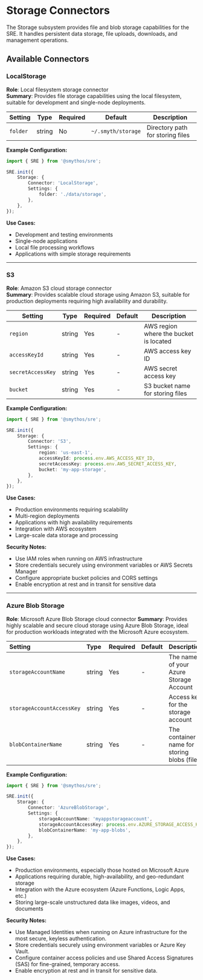# Storage Connectors

The Storage subsystem provides file and blob storage capabilities for the SRE. It handles persistent data storage, file uploads, downloads, and management operations.

## Available Connectors

### LocalStorage

**Role**: Local filesystem storage connector  
**Summary**: Provides file storage capabilities using the local filesystem, suitable for development and single-node deployments.

| Setting  | Type   | Required | Default            | Description                      |
| -------- | ------ | -------- | ------------------ | -------------------------------- |
| `folder` | string | No       | `~/.smyth/storage` | Directory path for storing files |

**Example Configuration:**

```typescript
import { SRE } from '@smythos/sre';

SRE.init({
    Storage: {
        Connector: 'LocalStorage',
        Settings: {
            folder: './data/storage',
        },
    },
});
```

**Use Cases:**

-   Development and testing environments
-   Single-node applications
-   Local file processing workflows
-   Applications with simple storage requirements

---

### S3

**Role**: Amazon S3 cloud storage connector  
**Summary**: Provides scalable cloud storage using Amazon S3, suitable for production deployments requiring high availability and durability.

| Setting           | Type   | Required | Default | Description                            |
| ----------------- | ------ | -------- | ------- | -------------------------------------- |
| `region`          | string | Yes      | -       | AWS region where the bucket is located |
| `accessKeyId`     | string | Yes      | -       | AWS access key ID                      |
| `secretAccessKey` | string | Yes      | -       | AWS secret access key                  |
| `bucket`          | string | Yes      | -       | S3 bucket name for storing files       |

**Example Configuration:**

```typescript
import { SRE } from '@smythos/sre';

SRE.init({
    Storage: {
        Connector: 'S3',
        Settings: {
            region: 'us-east-1',
            accessKeyId: process.env.AWS_ACCESS_KEY_ID,
            secretAccessKey: process.env.AWS_SECRET_ACCESS_KEY,
            bucket: 'my-app-storage',
        },
    },
});
```

**Use Cases:**

-   Production environments requiring scalability
-   Multi-region deployments
-   Applications with high availability requirements
-   Integration with AWS ecosystem
-   Large-scale data storage and processing

**Security Notes:**

-   Use IAM roles when running on AWS infrastructure
-   Store credentials securely using environment variables or AWS Secrets Manager
-   Configure appropriate bucket policies and CORS settings
-   Enable encryption at rest and in transit for sensitive data

-----

### Azure Blob Storage

**Role**: Microsoft Azure Blob Storage cloud connector
**Summary**: Provides highly scalable and secure cloud storage using Azure Blob Storage, ideal for production workloads integrated with the Microsoft Azure ecosystem.

| Setting                   | Type   | Required | Default | Description                                  |
|:--------------------------|:-------|:---------|:--------|:---------------------------------------------|
| `storageAccountName`      | string | Yes      | -       | The name of your Azure Storage Account       |
| `storageAccountAccessKey` | string | Yes      | -       | Access key for the storage account           |
| `blobContainerName`       | string | Yes      | -       | The container name for storing blobs (files) |


**Example Configuration:**

```typescript
import { SRE } from '@smythos/sre';

SRE.init({
    Storage: {
        Connector: 'AzureBlobStorage',
        Settings: {
            storageAccountName: 'myappstorageaccount',
            storageAccountAccessKey: process.env.AZURE_STORAGE_ACCESS_KEY,
            blobContainerName: 'my-app-blobs',
        },
    },
});
```

**Use Cases:**

  * Production environments, especially those hosted on Microsoft Azure
  * Applications requiring durable, high-availability, and geo-redundant storage
  * Integration with the Azure ecosystem (Azure Functions, Logic Apps, etc.)
  * Storing large-scale unstructured data like images, videos, and documents

**Security Notes:**

  * Use Managed Identities when running on Azure infrastructure for the most secure, keyless authentication.
  * Store credentials securely using environment variables or Azure Key Vault.
  * Configure container access policies and use Shared Access Signatures (SAS) for fine-grained, temporary access.
  * Enable encryption at rest and in transit for sensitive data.